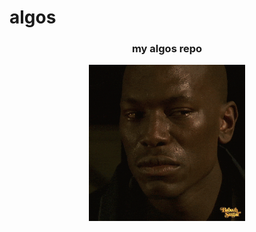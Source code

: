 # algos

<div align='center'>
    <h3>my algos repo</h3>
    <img src='./etc/ohno.gif' width='250px'/>
</div>
